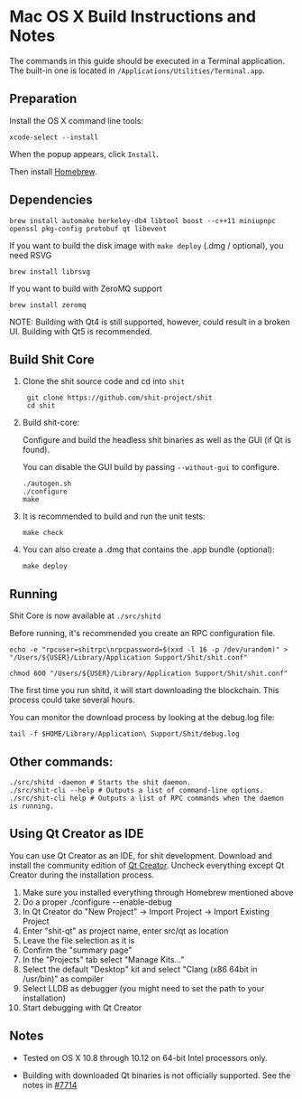 Mac OS X Build Instructions and Notes
====================================
The commands in this guide should be executed in a Terminal application.
The built-in one is located in `/Applications/Utilities/Terminal.app`.

Preparation
-----------
Install the OS X command line tools:

`xcode-select --install`

When the popup appears, click `Install`.

Then install [Homebrew](https://brew.sh).

Dependencies
----------------------

    brew install automake berkeley-db4 libtool boost --c++11 miniupnpc openssl pkg-config protobuf qt libevent

If you want to build the disk image with `make deploy` (.dmg / optional), you need RSVG

    brew install librsvg

If you want to build with ZeroMQ support
    
    brew install zeromq

NOTE: Building with Qt4 is still supported, however, could result in a broken UI. Building with Qt5 is recommended.

Build Shit Core
------------------------

1. Clone the shit source code and cd into `shit`

        git clone https://github.com/shit-project/shit
        cd shit

2.  Build shit-core:

    Configure and build the headless shit binaries as well as the GUI (if Qt is found).

    You can disable the GUI build by passing `--without-gui` to configure.

        ./autogen.sh
        ./configure
        make

3.  It is recommended to build and run the unit tests:

        make check

4.  You can also create a .dmg that contains the .app bundle (optional):

        make deploy

Running
-------

Shit Core is now available at `./src/shitd`

Before running, it's recommended you create an RPC configuration file.

    echo -e "rpcuser=shitrpc\nrpcpassword=$(xxd -l 16 -p /dev/urandom)" > "/Users/${USER}/Library/Application Support/Shit/shit.conf"

    chmod 600 "/Users/${USER}/Library/Application Support/Shit/shit.conf"

The first time you run shitd, it will start downloading the blockchain. This process could take several hours.

You can monitor the download process by looking at the debug.log file:

    tail -f $HOME/Library/Application\ Support/Shit/debug.log

Other commands:
-------

    ./src/shitd -daemon # Starts the shit daemon.
    ./src/shit-cli --help # Outputs a list of command-line options.
    ./src/shit-cli help # Outputs a list of RPC commands when the daemon is running.

Using Qt Creator as IDE
------------------------
You can use Qt Creator as an IDE, for shit development.
Download and install the community edition of [Qt Creator](https://www.qt.io/download/).
Uncheck everything except Qt Creator during the installation process.

1. Make sure you installed everything through Homebrew mentioned above
2. Do a proper ./configure --enable-debug
3. In Qt Creator do "New Project" -> Import Project -> Import Existing Project
4. Enter "shit-qt" as project name, enter src/qt as location
5. Leave the file selection as it is
6. Confirm the "summary page"
7. In the "Projects" tab select "Manage Kits..."
8. Select the default "Desktop" kit and select "Clang (x86 64bit in /usr/bin)" as compiler
9. Select LLDB as debugger (you might need to set the path to your installation)
10. Start debugging with Qt Creator

Notes
-----

* Tested on OS X 10.8 through 10.12 on 64-bit Intel processors only.

* Building with downloaded Qt binaries is not officially supported. See the notes in [#7714](https://github.com/bitcoin/bitcoin/issues/7714)
